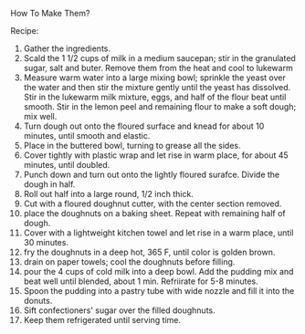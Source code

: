 How To Make Them?

Recipe:

1. Gather the ingredients.
2. Scald the 1 1/2 cups of milk in a medium saucepan; stir in the granulated sugar, salt and buter. Remove them from the heat and cool to lukewarm
3. Measure warm water into a large mixing bowl; sprinkle the yeast over the water and then stir the mixture gently until the yeast has dissolved. Stir in the lukewarm milk mixture, eggs, and half of the flour beat until smooth. Stir in the lemon peel and remaining flour to make a soft dough; mix well.
4. Turn dough out onto the floured surface and knead for about 10 minutes, until smooth and elastic.
5. Place in the buttered bowl, turning to grease all the sides.
6. Cover tightly with plastic wrap and let rise in warm place, for about 45 minutes, until doubled.
7. Punch down and turn out onto the lightly floured surafce. Divide the dough in half.
8. Roll out half into a large round, 1/2 inch thick.
9. Cut with a floured doughnut cutter, with the center section removed.
10. place the doughnuts on a baking sheet. Repeat with remaining half of dough.
11. Cover with a lightweight kitchen towel and let rise in a warm place, until 30 minutes.
12. fry the doughnuts in a deep hot, 365 F, until color is golden brown.
13. drain on paper towels; cool the doughnuts before filling.
14. pour the 4 cups of cold milk into a deep bowl. Add the pudding mix and beat well until blended, about 1 min. Refriirate for 5-8 minutes.
15. Spoon the pudding into a pastry tube with wide nozzle and fill it into the donuts.
16. Sift confectioners' sugar over the filled doughnuts.
17. Keep them refrigerated until serving time. 